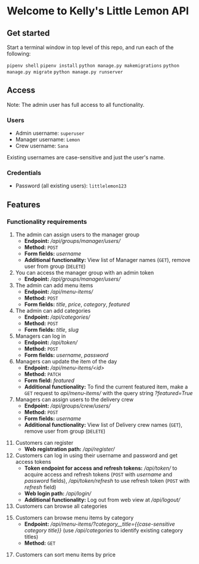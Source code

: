# Welcome to Kelly's Little Lemon API

## Get started

Start a terminal window in top level of this repo, and run each of the following:

`pipenv shell`
`pipenv install`
`python manage.py makemigrations`
`python manage.py migrate`
`python manage.py runserver`

## Access

Note: The admin user has full access to all functionality.

### Users
- Admin username: `superuser`
- Manager username: `Lemon`
- Crew username: `Sana`

Existing usernames are case-sensitive and just the user's name.

### Credentials
- Password (all existing users): `littlelemon123`

## Features
### Functionality requirements

1.	The admin can assign users to the manager group
    - **Endpoint:** */api/groups/manager/users/*
    - **Method:** `POST`
    - **Form fields:** *username*
    - **Additional functionality:** View list of Manager names (`GET`), remove user from group (`DELETE`)
2.	You can access the manager group with an admin token
    - **Endpoint:** */api/groups/manager/users/*
3.	The admin can add menu items
    - **Endpoint:** */api/menu-items/*
    - **Method:** `POST`
    - **Form fields:** *title*, *price*, *category*, *featured*
4.	The admin can add categories
    - **Endpoint:** */api/categories/*
    - **Method:** `POST`
    - **Form fields:** *title*, *slug*
5.	Managers can log in 
    - **Endpoint:** */api/token/*
    - **Method:** `POST`
    - **Form fields:** *username*, *password*
6.	Managers can update the item of the day
    - **Endpoint:** */api/menu-items/<id\>*
    - **Method:** `PATCH`
    - **Form field:** *featured*
    - **Additional functionality:** To find the current featured item, make a `GET` request to *api/menu-items/* with the query string *?featured=True*
7.	Managers can assign users to the delivery crew
    - **Endpoint:** */api/groups/crew/users/*
    - **Method:** `POST`
    - **Form fields:** *username*
    - **Additional functionality:** View list of Delivery crew names (`GET`), remove user from group (`DELETE`)
<!-- 8.	Managers can assign orders to the delivery crew -->
<!-- 9.	The delivery crew can access orders assigned to them -->
<!-- 10. The delivery crew can update an order as delivered -->
11. Customers can register
    - **Web registration path:** */api/register/*
12. Customers can log in using their username and password and get access tokens
    - **Token endpoint for access and refresh tokens:** */api/token/* to acquire access and refresh tokens (`POST` with *username* and *password* fields), */api/token/refresh* to use refresh token (`POST` with *refresh* field)
    - **Web login path:** */api/login/*
    - **Additional functionality:** Log out from web view at */api/logout/*
13. Customers can browse all categories 
<!-- 14. Customers can browse all the menu items at once -->
15. Customers can browse menu items by category
    - **Endpoint:** */api/menu-items/?category__title={{case-sensitive category title}}* (use */api/categories* to identify existing category titles)
    - **Method:** `GET`
<!-- 16. Customers can paginate menu items -->
17. Customers can sort menu items by price
<!-- 18. Customers can add menu items to the cart -->
<!-- 19. Customers can access previously added items in the cart -->
<!-- 20. Customers can place orders -->
<!-- 21. Customers can browse their own orders -->